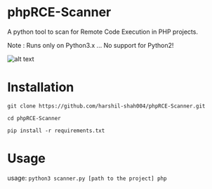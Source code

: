 # phpRCE-Scanner

A python tool to scan for Remote Code Execution in PHP projects.

Note : Runs only on Python3.x ... No support for Python2!

![alt text](https://github.com/harshil-shah004/phpRCE-Scanner/blob/master/RCE-Scanner.png)

# Installation
`git clone https://github.com/harshil-shah004/phpRCE-Scanner.git`

`cd phpRCE-Scanner`

`pip install -r requirements.txt`


# Usage
usage: `python3 scanner.py [path to the project] php`
